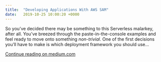 ```yaml
---
title:  "Developing Applications With AWS SAM"
date:   2019-10-25 10:00:20 +0000
---
```


So you’ve decided there may be something to this Serverless malarkey, after all. You’ve breezed through the paste-in-the-console examples and feel ready to move onto something _non-trivial_. One of the first decisions you’ll have to make is which deployment framework you should use...

[Continue reading on medium.com](https://medium.com/spaceapetech/developing-applications-with-aws-sam-295c320d563c)
